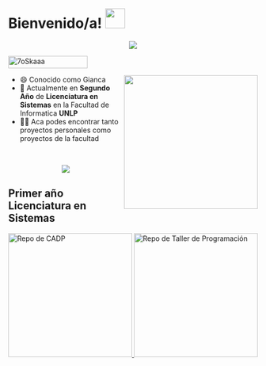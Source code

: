 
<h1> Bienvenido/a! <img src = "https://raw.githubusercontent.com/MartinHeinz/MartinHeinz/master/wave.gif" width = 40px> </h1>
<p align='center'>
<img src="https://readme-typing-svg.herokuapp.com?color=%2336BCF7&size=25&center=true&vCenter=true&width=433&height=75&lines=Soy+Gianluca+Cardone;Estudiante+de+Sistemas">
</p>
	<img src="https://komarev.com/ghpvc/?username=Giancardonee&label=Visitas+del+Perfil&color=0047AB&style=plastic?" alt="7oSkaaa" height=25px, width=160px/> 

<img align="right" src="https://media.giphy.com/media/QvpqTCiEcwtvx6wwJK/giphy.gif" width="270" height="270" frameBorder="0" class="giphy-embed" allowFullScreen></img>


- 😄 Conocido como Gianca
- 🌱 Actualmente en **Segundo Año** de **Licenciatura en Sistemas** en la Facultad de Informatica **UNLP**
- 👨‍💻 Aca podes encontrar tanto proyectos personales como proyectos de la facultad


<br>


<div align="center">
  
  ![](https://github-readme-stats.vercel.app/api/top-langs/?username=Giancardonee&theme=radical&hide_border=false&include_all_commits=false&count_private=false&layout=compact)  
</div>

## Primer año Licenciatura en Sistemas
<div>

<a href="https://github.com/Giancardonee/CADP">
  <img width="250" src="https://denvercoder1-github-readme-stats.vercel.app/api/pin/?username=Giancardonee&amp;repo=CADP&amp;theme=midnight-purple&amp;border_color=474554&amp;icon_color=F8D866&amp;show_icons=false" alt="Repo de CADP" style="max-width: 100%;">
</a>  

<a href="https://github.com/Giancardonee/Taller-De-Programacion">
  <img width="250" src="https://denvercoder1-github-readme-stats.vercel.app/api/pin/?username=Giancardonee&amp;repo=Taller-De-Programacion&amp;theme=midnight-purple&amp;border_color=474554&amp;icon_color=F8D866&amp;show_icons=false" alt="Repo de Taller de Programación" style="max-width: 100%;">
</a>



   
</div>

<!-- Proudly created with GPRM ( https://gprm.itsvg.in ) -->
<!--
**Giancardonee/Giancardonee** is a ✨ _special_ ✨ repository because its `README.md` (this file) appears on your GitHub profile.

Here are some ideas to get you started:



- 🔭 I’m currently working on ...
- 🌱 I’m currently learning ...
- 👯 I’m looking to collaborate on ...
- 🤔 I’m looking for help with ...
- 💬 Ask me about ...
- 📫 How to reach me: ...
- 😄 Pronouns: ...
- ⚡ Fun fact: ...

## Mis repositorios destacados: 
* [Sistema de Estacionamiento](https://github.com/Giancardonee/BETA-Sistema-Estacionamiento-JAVA)
* [Primer Año Facutlad de Informatica](https://github.com/Giancardonee/Primer-anho-Licenciatrura-en-Sistemas-UNLP)



-->
